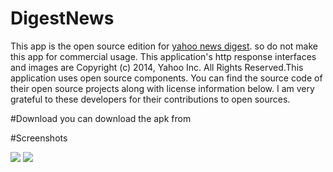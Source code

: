 # DigestNews
This app is the open source edition for [yahoo news digest](https://play.google.com/store/apps/details?id=com.yahoo.mobile.client.android.atom). so do not make this app for commercial usage. This application's  http   response interfaces and images  are Copyright (c) 2014, Yahoo Inc. All Rights Reserved.This application uses open source components. You can find the source code of their open source projects along with license information below.  I am  very grateful to these developers for their contributions to open sources.

#Download
you can download the apk from 

#Screenshots

![](https://github.com/iwillow/DigestNews/blob/master/screenshots/img1.png)
![](https://github.com/iwillow/DigestNews/blob/master/screenshots/img2.png)



